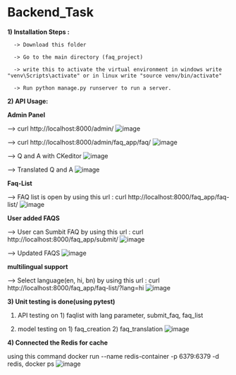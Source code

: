 # Backend_Task 


**1) Installation Steps :**
   
      -> Download this folder
      
      -> Go to the main directory (faq_project)
      
      -> write this to activate the virtual environment in windows write "venv\Scripts\activate" or in linux write "source venv/bin/activate"
      
      -> Run python manage.py runserver to run a server.

**2) API Usage:**
   
   **Admin Panel**
   
   --> curl http://localhost:8000/admin/
   ![image](https://github.com/user-attachments/assets/9947f9bc-9d65-484a-8053-a62a00883726)

  --> curl http://localhost:8000/admin/faq_app/faq/
   ![image](https://github.com/user-attachments/assets/b4d83a6d-0aab-4867-bd38-5b731d7ff693)
   
  -->  Q and A with CKeditor
   ![image](https://github.com/user-attachments/assets/efa3c23a-bf16-4434-bb73-f22c63ed27cf)
   
   --> Translated Q and A
   ![image](https://github.com/user-attachments/assets/27105d92-5914-40ed-b2bf-43924f397814)

   
   **Faq-List**

   --> FAQ list is open by using this url :  curl http://localhost:8000/faq_app/faq-list/
   ![image](https://github.com/user-attachments/assets/527a2977-28d5-4a4b-88cb-5973ddc79f4c)


   **User added FAQS**
   
   --> User can Sumbit FAQ by using this url : curl http://localhost:8000/faq_app/submit/
   ![image](https://github.com/user-attachments/assets/3799bf14-2032-4ed1-9581-98068d2a5b5b)

   --> Updated FAQS 
   ![image](https://github.com/user-attachments/assets/c0b32f42-a42e-4837-9b7d-4acbc447d2ac)

   **multilingual support** 
   
   --> Select language(en, hi, bn) by using this url : curl http://localhost:8000/faq_app/faq-list/?lang=hi
   ![image](https://github.com/user-attachments/assets/4e742c05-9fe7-4eb6-8ec5-dbe8f4e91298)


**3) Unit testing is done(using pytest)**
   
   1) API testing on 1) faqlist with lang parameter, submit_faq, faq_list
      
   2) model testing on 1) faq_creation 2) faq_translation
   ![image](https://github.com/user-attachments/assets/bf9ee7ad-cc5a-4336-9423-0b48bacba0be)

**4) Connected the Redis for cache**

   using this command docker run --name redis-container -p 6379:6379 -d redis, docker ps
![image](https://github.com/user-attachments/assets/d0da5b77-7060-4658-a0ee-bf1c04113c09)







   







